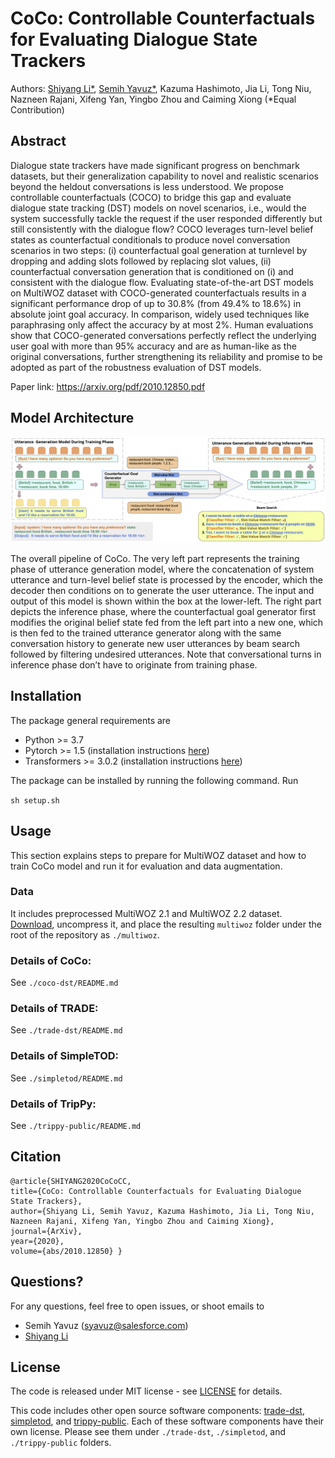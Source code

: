 


# CoCo: Controllable Counterfactuals for Evaluating Dialogue State Trackers
Authors: [Shiyang Li*](http://shiyangli.me/), [Semih Yavuz*](https://scholar.google.co.uk/citations?user=krh3p8AAAAAJ&hl=en), Kazuma Hashimoto, Jia Li, Tong Niu, Nazneen Rajani, Xifeng Yan, Yingbo Zhou and Caiming Xiong (*Equal Contribution)

## Abstract

Dialogue state trackers have made significant progress on benchmark datasets, but their generalization capability to novel and realistic scenarios beyond the heldout conversations is less understood. We propose controllable counterfactuals (COCO) to bridge this gap and evaluate dialogue state tracking (DST) models on novel scenarios, i.e., would the system successfully tackle the request if the user responded differently but still consistently with the dialogue flow? COCO leverages turn-level belief states as counterfactual conditionals to produce novel conversation scenarios in two steps: (i) counterfactual goal generation at turnlevel by dropping and adding slots followed by replacing slot values, (ii) counterfactual conversation generation that is conditioned on (i) and consistent with the dialogue flow. Evaluating state-of-the-art DST models on MultiWOZ dataset with COCO-generated counterfactuals results in a significant performance drop of up to 30.8% (from 49.4% to 18.6%) in absolute joint goal accuracy. In comparison, widely used techniques like paraphrasing only affect the accuracy by at most 2%. Human evaluations show that COCO-generated conversations perfectly reflect the underlying user goal with more than 95% accuracy and are as human-like as the original conversations, further strengthening its reliability and promise to be adopted as part of the robustness evaluation of DST models.

Paper link: https://arxiv.org/pdf/2010.12850.pdf

## Model Architecture

![coco](/plot/coco.png)

The overall pipeline of CoCo. The very left part represents the training phase of utterance generation model, where the concatenation of system utterance and turn-level belief state is processed by the encoder, which the decoder then conditions on to generate the user utterance. The input and output of this model is shown within the box at the lower-left. The right part depicts the inference phase, where the counterfactual goal generator first modifies the original belief state fed from the left part into a new one, which is then fed to the trained utterance generator along with the same conversation history to generate new user utterances by beam search followed by filtering undesired utterances. Note that conversational turns in inference phase don’t have to originate from training phase.
## Installation

The package general requirements are

- Python >= 3.7
- Pytorch >= 1.5 (installation instructions [here](https://pytorch.org/))
- Transformers >= 3.0.2 (installation instructions [here](https://huggingface.co/transformers/))
 
The package can be installed by running the following command. Run

```sh setup.sh```

## Usage
This section explains steps to prepare for MultiWOZ dataset and how to train CoCo model and run it for evaluation and data augmentation. 

### Data
It includes preprocessed MultiWOZ 2.1 and MultiWOZ 2.2 dataset. 
[Download](https://storage.cloud.google.com/sfr-coco-dst-research/multiwoz.zip), uncompress it, and place the 
resulting ```multiwoz``` folder under the root of the repository as ```./multiwoz```.

### Details of CoCo: 
See ```./coco-dst/README.md```
### Details of TRADE: 
See ```./trade-dst/README.md```
### Details of SimpleTOD: 
See ```./simpletod/README.md```
### Details of TripPy: 
See ```./trippy-public/README.md```
## Citation
```
@article{SHIYANG2020CoCoCC, 
title={CoCo: Controllable Counterfactuals for Evaluating Dialogue State Trackers}, 
author={Shiyang Li, Semih Yavuz, Kazuma Hashimoto, Jia Li, Tong Niu, Nazneen Rajani, Xifeng Yan, Yingbo Zhou and Caiming Xiong}, 
journal={ArXiv}, 
year={2020}, 
volume={abs/2010.12850} }
```

## Questions?
For any questions, feel free to open issues, or shoot emails to
- Semih Yavuz (syavuz@salesforce.com)
- [Shiyang Li](http://shiyangli.me/)

## License
The code is released under MIT license - see [LICENSE](LICENSE.txt) for details. 

This code includes other open source software components: 
[trade-dst](https://github.com/jasonwu0731/trade-dst), 
[simpletod](https://github.com/salesforce/simpletod/), and 
[trippy-public](https://gitlab.cs.uni-duesseldorf.de/general/dsml/trippy-public).
Each of these software components have their own license. Please see them under 
```./trade-dst```, ```./simpletod```, and ```./trippy-public``` folders. 
